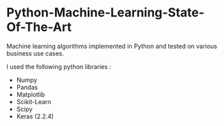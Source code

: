 # Python-Machine-Learning-State-Of-The-Art

Machine learning algorithms implemented in Python and tested on various business use cases. 

I used the following python libraries :  
* Numpy  
* Pandas  
* Matplotlib
* Scikit-Learn  
* Scipy
* Keras (2.2.4)
